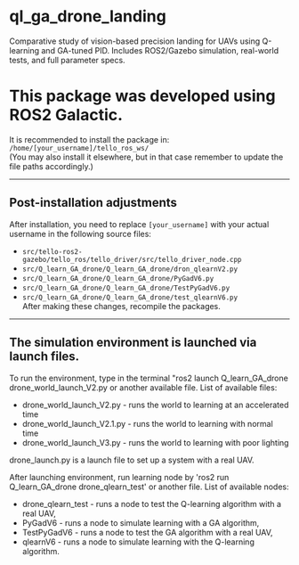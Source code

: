 # ql_ga_drone_landing
Comparative study of vision-based precision landing for UAVs using Q-learning and GA-tuned PID. Includes ROS2/Gazebo simulation, real-world tests, and full parameter specs.

# This package was developed using **ROS2 Galactic**.  

It is recommended to install the package in:  
`/home/[your_username]/tello_ros_ws/`  
(You may also install it elsewhere, but in that case remember to update the file paths accordingly.)

---

## Post-installation adjustments
After installation, you need to replace `[your_username]` with your actual username in the following source files:

- `src/tello-ros2-gazebo/tello_ros/tello_driver/src/tello_driver_node.cpp`  
- `src/Q_learn_GA_drone/Q_learn_GA_drone/dron_qlearnV2.py`  
- `src/Q_learn_GA_drone/Q_learn_GA_drone/PyGadV6.py`  
- `src/Q_learn_GA_drone/Q_learn_GA_drone/TestPyGadV6.py`  
- `src/Q_learn_GA_drone/Q_learn_GA_drone/test_qlearnV6.py`  
After making these changes, recompile the packages. 
---
## The simulation environment is launched via launch files.
To run the environment, type in the terminal "ros2 launch Q_learn_GA_drone drone_world_launch_V2.py or another available file.
List of available files:
- drone_world_launch_V2.py - runs the world to learning at an accelerated time
- drone_world_launch_V2.1.py - runs the world to learning with normal time
- drone_world_launch_V3.py - runs the world to learning with poor lighting

drone_launch.py is a launch file to set up a system with a real UAV.

After launching environment, run learning node by 'ros2 run Q_learn_GA_drone drone_qlearn_test' or another file.
List of available nodes:
- drone_qlearn_test - runs a node to test the Q-learning algorithm with a real UAV,
- PyGadV6 - runs a node to simulate learning with a GA algorithm,
- TestPyGadV6 - runs a node to test the GA algorithm with a real UAV,
- qlearnV6 - runs a node to simulate learning with the Q-learning algorithm. 
